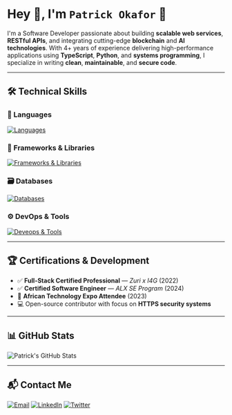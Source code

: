 # Hey 👋, I'm **`Patrick Okafor`** 👾

I'm a Software Developer passionate about building **scalable web services**, **RESTful APIs**, and integrating cutting-edge **blockchain** and **AI technologies**. With 4+ years of experience delivering high-performance applications using **TypeScript**, **Python**, and **systems programming**, I specialize in writing **clean**, **maintainable**, and **secure code**.

---

## 🛠️ Technical Skills

### 💬 Languages
[![Languages](https://skillicons.dev/icons?i=nodejs,js,ts,rust,python,c,bash)](https://skillicons.dev)

### 🧰 Frameworks & Libraries  
[![Frameworks & Libraries](https://skillicons.dev/icons?i=express,flask,django,jquery,react,next)](https://skillicons.dev)

### 🗃️ Databases  
[![Databases](https://skillicons.dev/icons?i=mongodb,mysql,postgres,redis)](https://skillicons.dev)

### ⚙️ DevOps & Tools  
[![Deveops & Tools](https://skillicons.dev/icons?i=cloudflare,docker,nginx,vscode,linux,windows,git,githubactions,rabbitmq)](https://skillicons.dev)

---

## 🏆 Certifications & Development

- ✅ **Full-Stack Certified Professional** — *Zuri x I4G* (2022)  
- ✅ **Certified Software Engineer** — *ALX SE Program* (2024)  
- 🎤 **African Technology Expo Attendee** (2023)  
- 💻 Open-source contributor with focus on **HTTPS security systems**

---

## 📊 GitHub Stats

<div align="left">

![Patrick's GitHub Stats](https://github-readme-stats.vercel.app/api?username=patoski-patoski&show_icons=true&theme=radical)

<!-- Optional: Uncomment to show top languages -->
<!-- ![Top Languages](https://github-readme-stats.vercel.app/api/top-langs/?username=patoski-patoski&layout=compact&theme=radical) -->

</div>

---

## 📬 Contact Me

[![Email](https://skillicons.dev/icons?i=gmail)](mailto:codesbypatrick@gmail.com)
[![LinkedIn](https://skillicons.dev/icons?i=linkedin)](https://www.linkedin.com/in/patrick-okafor-c)
[![Twitter](https://skillicons.dev/icons?i=twitter)](https://twitter.com/codesbypatrick)
